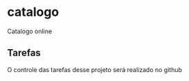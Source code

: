 # catalogo
Catalogo online

## Tarefas

O controle das tarefas desse projeto será realizado no github

